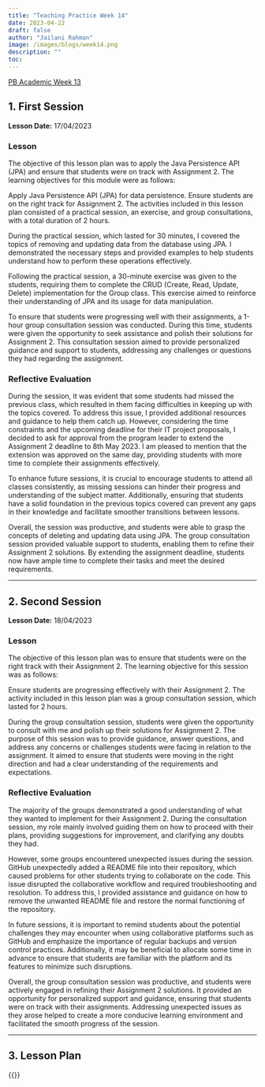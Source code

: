 ```yaml
---
title: "Teaching Practice Week 14"
date: 2023-04-22
draft: false
author: "Jailani Rahman"
image: /images/blogs/week14.png
description: ""
toc:
---
```


<div class="h1"><u>PB Academic Week 13</u></div>

## 1. First Session

**Lesson Date:** 17/04/2023

### Lesson

The objective of this lesson plan was to apply the Java Persistence API (JPA) and ensure that students were on track with Assignment 2. The learning objectives for this module were as follows:

Apply Java Persistence API (JPA) for data persistence.
Ensure students are on the right track for Assignment 2.
The activities included in this lesson plan consisted of a practical session, an exercise, and group consultations, with a total duration of 2 hours.

During the practical session, which lasted for 30 minutes, I covered the topics of removing and updating data from the database using JPA. I demonstrated the necessary steps and provided examples to help students understand how to perform these operations effectively.

Following the practical session, a 30-minute exercise was given to the students, requiring them to complete the CRUD (Create, Read, Update, Delete) implementation for the Group class. This exercise aimed to reinforce their understanding of JPA and its usage for data manipulation.

To ensure that students were progressing well with their assignments, a 1-hour group consultation session was conducted. During this time, students were given the opportunity to seek assistance and polish their solutions for Assignment 2. This consultation session aimed to provide personalized guidance and support to students, addressing any challenges or questions they had regarding the assignment.

### Reflective Evaluation
During the session, it was evident that some students had missed the previous class, which resulted in them facing difficulties in keeping up with the topics covered. To address this issue, I provided additional resources and guidance to help them catch up. However, considering the time constraints and the upcoming deadline for their IT project proposals, I decided to ask for approval from the program leader to extend the Assignment 2 deadline to 8th May 2023. I am pleased to mention that the extension was approved on the same day, providing students with more time to complete their assignments effectively.

To enhance future sessions, it is crucial to encourage students to attend all classes consistently, as missing sessions can hinder their progress and understanding of the subject matter. Additionally, ensuring that students have a solid foundation in the previous topics covered can prevent any gaps in their knowledge and facilitate smoother transitions between lessons.

Overall, the session was productive, and students were able to grasp the concepts of deleting and updating data using JPA. The group consultation session provided valuable support to students, enabling them to refine their Assignment 2 solutions. By extending the assignment deadline, students now have ample time to complete their tasks and meet the desired requirements.

---

## 2. Second Session

**Lesson Date:** 18/04/2023

### Lesson

The objective of this lesson plan was to ensure that students were on the right track with their Assignment 2. The learning objective for this session was as follows:

Ensure students are progressing effectively with their Assignment 2.
The activity included in this lesson plan was a group consultation session, which lasted for 2 hours.

During the group consultation session, students were given the opportunity to consult with me and polish up their solutions for Assignment 2. The purpose of this session was to provide guidance, answer questions, and address any concerns or challenges students were facing in relation to the assignment. It aimed to ensure that students were moving in the right direction and had a clear understanding of the requirements and expectations.

### Reflective Evaluation
The majority of the groups demonstrated a good understanding of what they wanted to implement for their Assignment 2. During the consultation session, my role mainly involved guiding them on how to proceed with their plans, providing suggestions for improvement, and clarifying any doubts they had.

However, some groups encountered unexpected issues during the session. GitHub unexpectedly added a README file into their repository, which caused problems for other students trying to collaborate on the code. This issue disrupted the collaborative workflow and required troubleshooting and resolution. To address this, I provided assistance and guidance on how to remove the unwanted README file and restore the normal functioning of the repository.

In future sessions, it is important to remind students about the potential challenges they may encounter when using collaborative platforms such as GitHub and emphasize the importance of regular backups and version control practices. Additionally, it may be beneficial to allocate some time in advance to ensure that students are familiar with the platform and its features to minimize such disruptions.

Overall, the group consultation session was productive, and students were actively engaged in refining their Assignment 2 solutions. It provided an opportunity for personalized support and guidance, ensuring that students were on track with their assignments. Addressing unexpected issues as they arose helped to create a more conducive learning environment and facilitated the smooth progress of the session.

---

## 3. Lesson Plan
{{<embed-pdf url="../resources/NEP_LP_S2_23_WK13_MJA.pdf">}}
